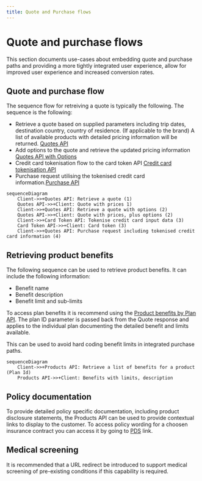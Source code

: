 ```yaml
---
title: Quote and Purchase flows
---
```


# Quote and purchase flows

This section documents use-cases about embedding quote and purchase paths and providing a more tightly integrated user experience, allow for improved user experience and increased conversion rates.
## Quote and purchase flow

The sequence flow for retreiving a quote is typically the following. The sequence is the following:

 - Retrieve a quote based on supplied parameters including trip dates, destination country, country of residence. (If applicable to the brand) A list of available products with detailed pricing information will be returned. [Quotes API](/openapi/quotes/tag/Quote/paths/~1v1~1%7BbrandCode%7D~1quote/post/)
 - Add options to the quote and retrieve the updated pricing information [Quotes API with Options](/developer-portal/options.md)
 - Credit card tokenisation flow to the card token API [Credit card tokenisation API](/developer-portal/creditcards.md)
 - Purchase request utilising the tokenised credit card information.[Purchase API](/openapi/quotes/tag/Purchase/paths/~1v1~1%7BbrandCode%7D~1purchase/post/)

```mermaid
sequenceDiagram
    Client->>+Quotes API: Retrieve a quote (1)
    Quotes API->>+Client: Quote with prices 1)
    Client->>+Quotes API: Retrieve a quote with options (2)
    Quotes API->>+Client: Quote with prices, plus options (2)
    Client->>+Card Token API: Tokenise credit card input data (3)
    Card Token API->>+Client: Card token (3)
    Client->>+Quotes API: Purchase request including tokenised credit card information (4)
````

## Retrieving product benefits

The following sequence can be used to retrieve product benefits. It can include the following information:

 - Benefit name
 - Benefit description
 - Benefit limit and sub-limits

To access plan benefits it is recommend using the [Product benefits by Plan API](/openapi/products/tag/Plan/paths/~1v1~1%7BbrandCode%7D~1plans~1%7BplanId%7D~1benefits/get/). The plan ID parameter is passed back from the Quote response and applies to the individual plan documenting the detailed benefit and limits available.

 This can be used to avoid hard coding benefit limits in integrated purchase paths.
```mermaid
sequenceDiagram
    Client->>+Products API: Retrieve a list of benefits for a product (Plan Id)
    Products API->>+Client: Benefits with limits, description
````

## Policy documentation

To provide detailed policy specific documentation, including product disclosure statements, the Products API can be used to provide contextual links to display to the customer. To access policy wording for a choosen insurance contract you can access it by going to [PDS](/openapi/products/tag/InsuranceContract/paths/~1v1~1%7BbrandCode%7D~1insuranceContract~1%7BinsuranceContractId%7D~1pds/get/) link.

## Medical screening

It is recommended that a URL redirect be introduced to support medical screening of pre-existing conditions if this capability is required.
